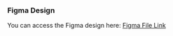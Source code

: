 ### Figma Design
You can access the Figma design here: [Figma File Link](https://www.figma.com/design/iZHzwEjB0F8u7mP4b545L2/Dep-task-3-%2C-4?node-id=0-1&t=O8dXIizTf3PEIotm-1)
